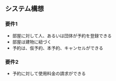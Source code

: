 ## システム構想

### 要件1

* 部屋に対して人、あるいは団体が予約を登録できる
* 部屋は建物に紐づく
* 予約は、仮予約、本予約、キャンセルができる

### 要件2

* 予約に対して使用料金の請求ができる


